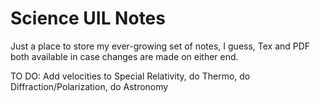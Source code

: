 # Science UIL Notes

Just a place to store my ever-growing set of notes, I guess, Tex and PDF both available in case changes are made on either end. 

TO DO: Add velocities to Special Relativity, do Thermo, do Diffraction/Polarization, do Astronomy
